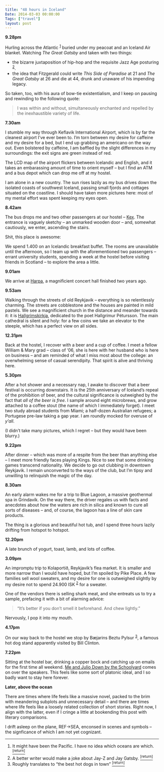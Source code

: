 ```yaml
---
title: "48 hours in Iceland"
Date: 2014-03-03 00:00:00
Tags: ["travel"]
layout: post
---
```


<p><strong>9.28pm</strong></p>


<p>Hurling across the Atlantic <sup class="footnote-ref" id="fnref:1"><a href="#fn:1" rel="footnote">1</a></sup> buried under my peacoat and an Iceland Air blanket.  Watching <em>The Great Gatsby</em> and taken with two things:</p>


<ul>
<li>the bizarre juxtaposition of hip-hop and the requisite Jazz Age posturing <sup class="footnote-ref" id="fnref:2"><a href="#fn:2" rel="footnote">2</a></sup>.</li>
<li>the idea that Fitzgerald could write <em>This Side of Paradise</em> at 21 and <em>The Great Gatsby</em> at 26 and die at 44, drunk and unaware of his impending legacy.</li>
</ul>


<p>So taken, too, with his aura of bow-tie existentialism, and I keep on pausing and rewinding to the following quote:</p>


<blockquote>
<p>I was within and without, simultaneously enchanted and repelled by the inexhaustible variety of life.</p>
</blockquote>


<p><strong>7.30am</strong></p>


<p>I stumble my way through Keflavik International Airport, which is by far the cleanest airport I’ve ever been to.  I’m torn between my desire for caffeine and my desire for a bed, but I end up grabbing an americano on the way out.  Even bolstered by caffeine, I am baffled by the slight differences in my surroundings: the exit signs are green instead of red.</p>


<p>The LCD map of the airport flickers between Icelandic and English, and it takes an embarassing amount of time to orient myself – but I find an ATM and a bus depot which can drop me off at my hostel.</p>


<p>I am alone in a new country.  The sun rises lazily as my bus drives down the isolated coasts of southwest Iceland, passing small fjords and cottages situated on the coastline.  I should have taken more pictures here: most of my mental effort was spent keeping my eyes open.</p>


<p><strong>8.42am</strong></p>


<p>The bus drops me and two other passengers at our hostel – <a href="www.kexhostel.is">Kex</a>.  The entrance is vaguely sketchy – an unmarked wooden door – and, somewhat cautiously, we enter, ascending the stairs.</p>


<p>Shit, this place is awesome:</p>


<p>We spend 1.400 on an Icelandic breakfast buffet.  The rooms are unavailable until the afternoon, so I team up with the aforementioned two passengers – errant university students, spending a week at the hostel before visiting friends in Scotland – to explore the area a little.</p>


<p><strong>9.01am</strong></p>


<p>We arrive at <a href="http://en.harpa.is/">Harpa</a>, a magnificient concert hall finished two years ago.</p>


<p><strong>9.53am</strong></p>


<p>Walking through the streets of old Reykjavik – everything is so relentlessly charming.  The streets are cobblestone and the houses are painted in mild pastels.  We see a magnificient church in the distance and meander towards it: it is <a href="http://en.wikipedia.org/wiki/Hallgr%C3%ADmskirkja">Hallgrímskirkja</a>, dedicated to the poet Hallgrímur Pétursson.  The main cathedral is silent and holy: for a few coins we take an elevator to the steeple, which has a perfect view on all sides.</p>


<p><strong>12.31pm</strong></p>


<p>Back at the hostel, I recover with a beer and a cup of coffee.  I meet a fellow William &amp; Mary grad – class of ‘06, she is here with her husband who is here on business – and am reminded of what I miss most about the college: an overwhelming sense of casual serendipity.   That spirit is alive and thriving here.</p>


<p><strong>5.30pm</strong></p>


<p>After a hot shower and a necessary nap, I awake to discover that a beer festival is occurring downstairs.  It is the 25th anniversary of Iceland’s repeal of the prohibition of beer, and the cultural significance is outweighed by the fact that <em>all of the beer is free</em>.  I sample around eight microbrews, and grow attached to a coffee stout (the name of which I immediately forget).  I meet two study abroad students from Miami;  a half-dozen Australian refugees; a Portugese pre-law taking a gap year.  I am roundly mocked for overuse of <em>y’all</em>.</p>


<p>(I didn’t take many pictures, which I regret – but they would have been blurry.)</p>


<p><strong>9.22pm</strong></p>


<p>After dinner – which was more of a respite from the beer than anything else – I meet more friendly faces playing Kings.  Nice to see that some drinking games transcend nationality.  We decide to go out clubbing in downtown Reykjavik.  I remain unconverted to the ways of the club, but I’m tipsy and unwilling to relinquish the magic of the day.</p>


<p><strong>8.30am</strong></p>


<p>An early alarm wakes me for a trip to Blue Lagoon, a massive geothermal spa in Grindavík.  On the way there, the driver regales us with facts and anecdotes about how the waters are rich in silica and known to cure all sorts of diseases – and, of course, the lagoon has a line of skin care products.</p>


<p>The thing is a glorious and beautiful hot tub, and I spend three hours lazily drifting from hotspot to hotspot.</p>


<p><strong>12.20pm</strong></p>


<p>A late brunch of yogurt, toast, lamb, and lots of coffee.</p>


<p><strong>3.09pm</strong></p>


<p>An impromptu trip to Kolaportið, Reykjavik’s flea market.  It is smaller and more narrow than I would have hoped, but I’m spoiled by Pike Place.  A few families sell wool sweaters, and my desire for one is outweighed slightly by my desire not to spend 24.900 ISK <sup class="footnote-ref" id="fnref:2"><a href="#fn:2" rel="footnote">2</a></sup> for a sweater.</p>


<p>One of the vendors there is selling shark meat, and she entreats us to try a sample, prefacing it with a bit of alarming advice:</p>


<blockquote>
<p>“It’s better if you don’t smell it beforehand.  And chew lightly.”</p>
</blockquote>


<p>Nervously, I pop it into my mouth.</p>


<p><strong>4.17pm</strong></p>


<p>On our way back to the hostel we stop by Bæjarins Beztu Pylsur <sup class="footnote-ref" id="fnref:3"><a href="#fn:3" rel="footnote">3</a></sup>, a famous hot dog stand apparently visited by Bill Clinton.</p>


<p><strong>7.22pm</strong></p>


<p>Sitting at the hostel bar, drinking a copper bock and catching up on emails for the first time all weekend.  <a href="http://www.youtube.com/watch?v=46Cfrl7hMoQ">Me and Julio Down by the Schoolyard</a> comes on over the speakers.  This feels like some sort of platonic ideal, and I so badly want to stay here forever.</p>


<p><strong>Later, above the ocean</strong></p>


<p>There are times where life feels like a massive novel, packed to the brim with meandering subplots and unnecessary detail – and there are times where life feels like a loosely related collection of short stories.  Right now, I align with the latter, even if I cringe a little at bookending this post with literary comparisons.</p>


<p>I drift asleep on the plane, REF-&gt;SEA, enconsed in scenes and symbols – the signficance of which I am not yet cognizant.</p>


<div class="footnotes">
<hr/>
<ol>
<li id="fn:1">It might have been the Pacific.  I have no idea which oceans are which.
 <a class="footnote-return" href="#fnref:1"><sup>[return]</sup></a></li>
<li id="fn:2">A better writer would make a joke about Jay-Z and Jay Gatsby.
 <a class="footnote-return" href="#fnref:2"><sup>[return]</sup></a></li>
<li id="fn:3">Roughly translates to “the best hot dogs in town”
 <a class="footnote-return" href="#fnref:3"><sup>[return]</sup></a></li>
</ol>
</div>
	
